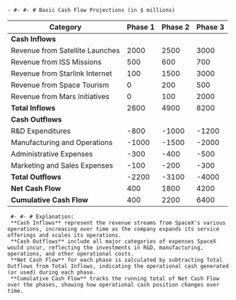     - #- #- # Basic Cash Flow Projections (in $ millions)

| Category                          | Phase 1 | Phase 2 | Phase 3 |
|-----------------------------------|---------|---------|---------|
| **Cash Inflows**                  |         |         |         |
| Revenue from Satellite Launches   | 2000    | 2500    | 3000    |
| Revenue from ISS Missions         | 500     | 600     | 700     |
| Revenue from Starlink Internet    | 100     | 1500    | 3000    |
| Revenue from Space Tourism        | 0       | 200     | 500     |
| Revenue from Mars Initiatives     | 0       | 100     | 2000    |
| **Total Inflows**                 | 2600    | 4900    | 8200    |
| **Cash Outflows**                 |         |         |         |
| R&D Expenditures                  | -800    | -1000   | -1200   |
| Manufacturing and Operations      | -1000   | -1500   | -2000   |
| Administrative Expenses           | -300    | -400    | -500    |
| Marketing and Sales Expenses      | -100    | -200    | -300    |
| **Total Outflows**                | -2200   | -3100   | -4000   |
| **Net Cash Flow**                 | 400     | 1800    | 4200    |
| **Cumulative Cash Flow**          | 400     | 2200    | 6400    |
     #- #- # Explanation:
     **Cash Inflows** represent the revenue streams from SpaceX's various operations, increasing over time as the company expands its service offerings and scales its operations.
     **Cash Outflows** include all major categories of expenses SpaceX would incur, reflecting the investments in R&D, manufacturing, operations, and other operational costs.
     **Net Cash Flow** for each phase is calculated by subtracting Total Outflows from Total Inflows, indicating the operational cash generated (or used) during each phase.
     **Cumulative Cash Flow** tracks the running total of Net Cash Flow over the phases, showing how operational cash position changes over time.

